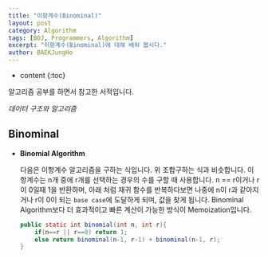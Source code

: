 ```yaml
---
title: "이항계수(Binominal)"
layout: post
category: Algorithm
tags: [BOJ, Programmers, Algorithm]
excerpt: "이항계수(Binominal)에 대해 배워 봅시다."
author: BAEKJungHo
---
```


* content
{:toc}

알고리즘 공부를 하면서 참고한 서적입니다.

_데이터 구조와 알고리즘_

## Binominal

  - __Binomial Algorithm__

    다음은 이항계수 알고리즘을 구하는 식입니다. 위 조합구하는 식과 비슷합니다.
    이항계수는 n개 중에 r개를 선택하는 경우의 수를 구할 때 사용합니다.
    n == r이거나 r이 0일때 1을 반환하며, 아래 처럼 재귀 함수를 반복하다보면
    나중에 n이 r과 같아지거나 r이 0이 되는 `base case`에 도달하게 되며, 값을 찾게 됩니다.
    Binominal Algorithm보다 더 효과적이고 빠른 계산이 가능한 방식이 Memoization입니다.

    ```java
    public static int binomial(int n, int r){
        if(n==r || r==0) return 1;
        else return binominal(n-1, r-1) + binominal(n-1, r);
    }
    ```
